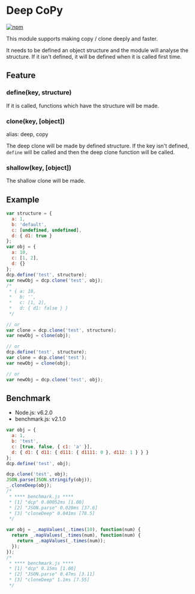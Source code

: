 # Deep CoPy

[![npm](https://img.shields.io/npm/v/dcp.svg)](https://www.npmjs.com/package/dcp)

This module supports making copy / clone deeply and faster.

It needs to be defined an object structure and the module will analyse the structure.
If it isn't defined, it will be defined when it is called first time.

## Feature

### define(key, structure)

If it is called, functions which have the structure will be made.

### clone(key, [object])

alias: deep, copy

The deep clone will be made by defined structure.
If the key isn't defined, `define` will be called and then the deep clone function will be called.

### shallow(key, [object])

The shallow clone will be made.

## Example

```js
var structure = {
  a: 1,
  b: 'default',
  c: [undefined, undefined],
  d: { d1: true }
};
var obj = {
  a: 10,
  c: [1, 2],
  d: {}
};
dcp.define('test', structure);
var newObj = dcp.clone('test', obj);
/*
 * { a: 10,
 *   b: '',
 *   c: [1, 2],
 *   d: { d1: false } }
 */

// or
var clone = dcp.clone('test', structure);
var newObj = clone(obj);

// or
dcp.define('test', structure);
var clone = dcp.clone('test');
var newObj = clone(obj);

// or
var newObj = dcp.clone('test', obj);
```

## Benchmark

- Node.js: v6.2.0
- benchmark.js: v2.1.0

```js
var obj = {
  a: 1,
  b: 'test',
  c: [true, false, { c1: 'a' }],
  d: { d1: { d11: { d111: { d1111: 0 }, d112: 1 } } }
};
dcp.define('test', obj);

dcp.clone('test', obj);
JSON.parse(JSON.stringify(obj));
_.cloneDeep(obj);
/*
 * **** benchmark.js ****
 * [1] "dcp" 0.00052ms [1.00]
 * [2] "JSON.parse" 0.020ms [37.6]
 * [3] "cloneDeep" 0.041ms [78.5]
 */

var obj = _.mapValues(_.times(10), function(num) {
  return _.mapValues(_.times(num), function(num) {
    return _.mapValues(_.times(num));
  });
});
/*
 * **** benchmark.js ****
 * [1] "dcp" 0.15ms [1.00]
 * [2] "JSON.parse" 0.47ms [3.11]
 * [3] "cloneDeep" 1.1ms [7.55]
 */
```
